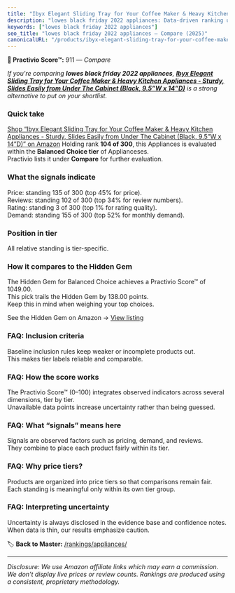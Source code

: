 ```yaml
---
title: "Ibyx Elegant Sliding Tray for Your Coffee Maker & Heavy Kitchen Appliances - Sturdy, Slides Easily from Under The Cabinet (Black, 9.5”W x 14”D)"
description: "lowes black friday 2022 appliances: Data-driven ranking using the Practivio Score™. Positioned by quality, value, demand, findability, momentum."
keywords: ["lowes black friday 2022 appliances"]
seo_title: "lowes black friday 2022 appliances — Compare (2025)"
canonicalURL: "/products/ibyx-elegant-sliding-tray-for-your-coffee-maker-heavy-kitchen-appliances-sturdy-slides-easily-from-under-the-cabinet-black-95w-x-14d-B0C1KXQ4QH/"
---
```


**🛒 Practivio Score™:** 911 — _Compare_


*If you're comparing **lowes black friday 2022 appliances**, **[Ibyx Elegant Sliding Tray for Your Coffee Maker & Heavy Kitchen Appliances - Sturdy, Slides Easily from Under The Cabinet (Black, 9.5”W x 14”D)](https://www.amazon.com/dp/B0C1KXQ4QH?tag=practivio-20)** is a strong alternative to put on your shortlist.*
### Quick take
[Shop “Ibyx Elegant Sliding Tray for Your Coffee Maker & Heavy Kitchen Appliances - Sturdy, Slides Easily from Under The Cabinet (Black, 9.5”W x 14”D)” on Amazon](https://www.amazon.com/dp/B0C1KXQ4QH?tag=practivio-20)
Holding rank **104 of 300**, this Appliances is evaluated within the **Balanced Choice tier** of Applianceses.  
Practivio lists it under **Compare** for further evaluation.

### What the signals indicate
Price: standing 135 of 300 (top 45% for price).  
Reviews: standing 102 of 300 (top 34% for review numbers).  
Rating: standing 3 of 300 (top 1% for rating quality).  
Demand: standing 155 of 300 (top 52% for monthly demand).

### Position in tier
All relative standing is tier-specific.

### How it compares to the Hidden Gem
The Hidden Gem for Balanced Choice achieves a Practivio Score™ of 1049.00.  
This pick trails the Hidden Gem by 138.00 points.  
Keep this in mind when weighing your top choices.  

See the Hidden Gem on Amazon → [View listing](https://www.amazon.com/dp/B01FHOWYA2?tag=practivio-20)

### FAQ: Inclusion criteria
Baseline inclusion rules keep weaker or incomplete products out.  
This makes tier labels reliable and comparable.

### FAQ: How the score works
The Practivio Score™ (0–100) integrates observed indicators across several dimensions, tier by tier.  
Unavailable data points increase uncertainty rather than being guessed.

### FAQ: What “signals” means here
Signals are observed factors such as pricing, demand, and reviews.  
They combine to place each product fairly within its tier.

### FAQ: Why price tiers?
Products are organized into price tiers so that comparisons remain fair.  
Each standing is meaningful only within its own tier group.

### FAQ: Interpreting uncertainty
Uncertainty is always disclosed in the evidence base and confidence notes.  
When data is thin, our results emphasize caution.

<!-- Missing template for Compare/CompareWithinPriceClass -->


🏷️ **Back to Master:** [/rankings/appliances/](/rankings/appliances/)

---
_Disclosure: We use Amazon affiliate links which may earn a commission. We don’t display live prices or review counts. Rankings are produced using a consistent, proprietary methodology._
